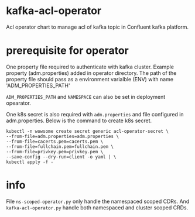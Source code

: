 # kafka-acl-operator
Acl operator chart to manage acl of kafka topic in Confluent kafka platform.

# prerequisite for operator
One property file required to authenticate with kafka cluster. Example property (adm.properties) added in operator directory.
The path of the property file should pass as a environment varialble (ENV) with name 'ADM_PROPERTIES_PATH'

`ADM_PROPERTIES_PATH` and `NAMESPACE` can also be set in deployment opearator.

One k8s secret is also required with `adm.properties` and file configured in adm.properties. Below is the command to create k8s secret.
```
kubectl -n wowsome create secret generic acl-operator-secret \
--from-file=adm.properties=adm.properties \
--from-file=cacerts.pem=cacerts.pem \
--from-file=fullchain.pem=fullchain.pem \
--from-file=privkey.pem=privkey.pem \
--save-config --dry-run=client -o yaml | \
kubectl apply -f -
```

# info
File `ns-scoped-operator.py` only handle the namespaced scoped CDRs.
And `kafka-acl-operator.py` handle both namespaced and cluster scoped CRDs.
